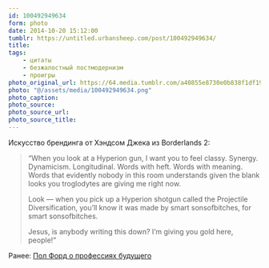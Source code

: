 ```yaml
---
id: 100492949634
form: photo
date: 2014-10-20 15:12:00
tumblr: https://untitled.urbansheep.com/post/100492949634/
title:
tags:
    - цитаты
    - безжалостный постмодернизм
    - проигры
photo_original_url: https://64.media.tumblr.com/a40855e8730e0b838f1df19d4b436a2d/tumblr_ndqptenqjD1qz4wzio1_1280.png
photo: "@/assets/media/100492949634.png"
photo_caption:
photo_source:
photo_source_url:
photo_source_title:
---
```


<p>Искусство брендинга от Хэндсом Джека из Borderlands 2:</p>

<blockquote>
  <p>“When you look at a Hyperion gun, I want you to feel classy. Synergy. Dynamicism. Longitudinal. Words with heft. Words with meaning. Words that evidently nobody in this room understands given the blank looks you troglodytes are giving me right now.</p>

  <p>Look — when you pick up a Hyperion shotgun called the Projectile Diversification, you’ll know it was made by smart sonsofbitches, for smart sonsofbitches.</p>

  <p>Jesus, is anybody writing this down? I’m giving you gold here, people!”</p>
</blockquote>

<p>Ранее: <a href="http://untitled.urbansheep.com/post/87302227279">Пол Форд о профессиях будущего</a></p>
